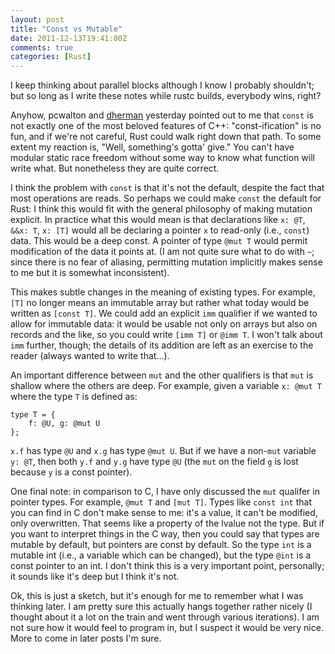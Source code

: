 ```yaml
---
layout: post
title: "Const vs Mutable"
date: 2011-12-13T19:41:00Z
comments: true
categories: [Rust]
---
```


I keep thinking about parallel blocks although I know I probably
shouldn't; but so long as I write these notes while rustc builds,
everybody wins, right? 

Anyhow, pcwalton and [dherman][dherman] yesterday pointed out to me
that `const` is not exactly one of the most beloved features of C++:
"const-ification" is no fun, and if we're not careful, Rust could walk
right down that path. To some extent my reaction is, "Well,
something's gotta' give."  You can't have modular static race freedom
without some way to know what function will write what.  But
nonetheless they are quite correct.

I think the problem with `const` is that it's not the default, despite
the fact that most operations are reads.  So perhaps we could make
`const` the default for Rust: I think this would fit with the general
philosophy of making mutation explicit. In practice what this would
mean is that declarations like `x: @T`, `&&x: T`, `x: [T]` would all
be declaring a pointer `x` to read-only (i.e., `const`) data.  This
would be a deep const.  A pointer of type `@mut T` would permit
modification of the data it points at. (I am not quite sure what to do
with `~`; since there is no fear of aliasing, permitting mutation
implicitly makes sense to me but it is somewhat inconsistent).

This makes subtle changes in the meaning of existing types.  For
example, `[T]` no longer means an immutable array but rather what
today would be written as `[const T]`.  We could add an explicit `imm`
qualifier if we wanted to allow for immutable data: it would be usable
not only on arrays but also on records and the like, so you could
write `[imm T]` or `@imm T`.  I won't talk about `imm` further,
though; the details of its addition are left as an exercise to the
reader (always wanted to write that...).

An important difference between `mut` and the other qualifiers is that
`mut` is shallow where the others are deep.  For example, given a variable
`x: @mut T` where the type `T` is defined as:

    type T = {
        f: @U, g: @mut U
    };

`x.f` has type `@U` and `x.g` has type `@mut U`.  But if we have a
non-`mut` variable `y: @T`, then both `y.f` and `y.g` have type `@U`
(the `mut` on the field `g` is lost because `y` is a const pointer).

One final note: in comparison to C, I have only discussed the `mut`
qualifer in pointer types.  For example, `@mut T` and `[mut T]`.
Types like `const int` that you can find in C don't make sense to me:
it's a value, it can't be modified, only overwritten.  That seems like
a property of the lvalue not the type.  But if you want to interpret
things in the C way, then you could say that types are mutable by
default, but pointers are const by default.  So the type `int` is a
mutable int (i.e., a variable which can be changed), but the type
`@int` is a const pointer to an int.  I don't think this is a very
important point, personally; it sounds like it's deep but I think it's
not.

Ok, this is just a sketch, but it's enough for me to remember what I
was thinking later.  I am pretty sure this actually hangs together
rather nicely (I thought about it a lot on the train and went through
various iterations).  I am not sure how it would feel to program in,
but I suspect it would be very nice. More to come in later posts I'm
sure.

[dherman]: http://calculist.org/
